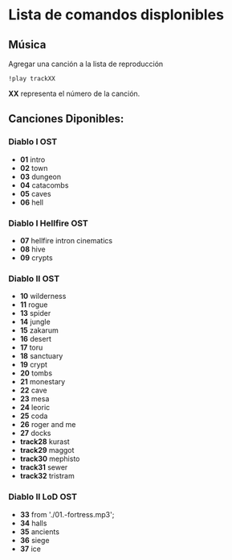 # Lista de comandos displonibles
## Música
Agregar una canción a la lista de reproducción
```
!play trackXX
```
**XX** representa el número de la canción.

## Canciones Diponibles:
### Diablo I OST
* **01** intro
* **02** town
* **03** dungeon
* **04** catacombs
* **05** caves
* **06** hell

### Diablo I Hellfire OST

* **07** hellfire intron cinematics
* **08** hive
* **09** crypts

### Diablo II OST
* **10** wilderness
* **11** rogue
* **13** spider
* **14** jungle
* **15** zakarum
* **16** desert
* **17** toru
* **18** sanctuary
* **19** crypt
* **20** tombs
* **21** monestary
* **22** cave
* **23** mesa
* **24** leoric
* **25** coda
* **26** roger and me
* **27** docks
* **track28** kurast
* **track29** maggot
* **track30** mephisto
* **track31**  sewer
* **track32** tristram

### Diablo II LoD OST

* **33** from './01.-fortress.mp3';
* **34** halls
* **35** ancients
* **36** siege
* **37** ice
